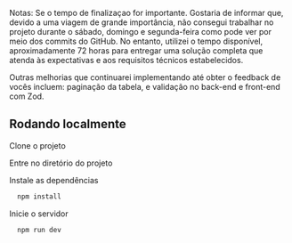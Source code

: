Notas: Se o tempo de finalizaçao for importante.
Gostaria de informar que, devido a uma viagem de grande importância, não consegui trabalhar no projeto durante o sábado, domingo e segunda-feira como pode ver por meio dos commits do GitHub. No entanto, utilizei o tempo disponível, aproximadamente 72 horas para entregar uma solução completa que atenda às expectativas e aos requisitos técnicos estabelecidos.

Outras melhorias que continuarei implementando até obter o feedback de vocês incluem: paginação da tabela, e validação no back-end e front-end com Zod.

## Rodando localmente

Clone o projeto

Entre no diretório do projeto

Instale as dependências

```bash
  npm install
```

Inicie o servidor

```bash
  npm run dev
```
